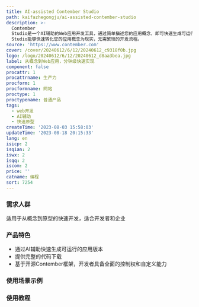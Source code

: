 ```yaml
---
title: AI-assisted Contember Studio
path: kaifazhegongju/ai-assisted-contember-studio
description: >-
  Contember
  Studio是一个AI辅助的Web应用开发工具，通过简单描述您的应用概念，即可快速生成可运行的版本，并提供完整的代码下载。同时，它基于开源的Contember框架，给开发者提供了全面的控制权和自定义能力。Contember
  Studio能够快速转化您的应用概念为现实，无需繁琐的开发流程。
source: 'https://www.contember.com'
cover: /cover/20240612/6/12/20240612_c9318f0b.jpg
logo: /logo/20240612/6/12/20240612_d8aa3bea.jpg
label: 从概念到Web应用，分钟级快速实现
component: false
procattr: 1
procattrname: 生产力
procform: 1
procformname: 网站
proctype: 1
proctypename: 普通产品
tags:
  - web开发
  - AI辅助
  - 快速原型
createTime: '2023-08-03 15:58:03'
updateTime: '2023-08-18 20:15:33'
lang: en
isicp: 2
isqian: 2
iswx: 2
isqq: 2
iscom: 2
price: ''
catname: 编程
sort: 7254
---
```




### 需求人群
适用于从概念到原型的快速开发，适合开发者和企业

### 产品特色
- 通过AI辅助快速生成可运行的应用版本
- 提供完整的代码下载
- 基于开源Contember框架，开发者具备全面的控制权和自定义能力

### 使用场景示例


### 使用教程


  
